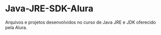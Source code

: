 # Java-JRE-SDK-Alura
Arquivos e projetos desenvolvidos no curso de Java JRE e JDK oferecido pela Alura.
